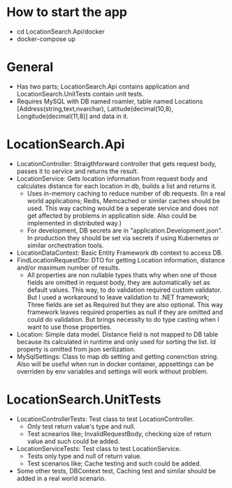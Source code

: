 # How to start the app
 - cd LocationSearch.Api/docker 
 - docker-compose up

# General
  - Has two parts; LocationSearch.Api contains application and LocationSearch.UnitTests contain unit tests.
  - Requires MySQL with DB named roamler, table named Locations [Address(string,text,nvarchar), Latitude(decimal(10,8), Longitude(decimal(11,8)] and data in it.

# LocationSearch.Api
  - LocationController: Straigthforward controller that gets request body, passes it to service and returns the result.
  - LocationService: Gets location information from request body and calculates distance for each location in db, builds a list and returns it.
      - Uses in-memory caching to reduce number of db requests. (In a real world applications; Redis, Memcached or similar caches should be used. 
      This way caching would be a seperate service and does not get affected by problems in application side. Also could be implemented in distributed way.)
      - For development, DB secrets are in "application.Development.json". In production they should be set via secrets if using Kubernetes or similar orchestration tools.
  - LocationDataContext: Basic Entity Framework db context to access DB.
  - FindLocationRequestDto: DTO for getting Location information, distance and/or maximum number of results.
      - All properties are non nullable types thats why when one of those fields are omitted in request body, they are automatically set as default values. This way, to do
      validation required custom validator. But I used a workaround to leave validation to .NET framework; Three fields are set as Required but they are also optional. This way
      framework leaves required properties as null if they are omitted and could do validation. But brings necessity to do type casting when I want to use those properties.
  - Location: Simple data model. Distance field is not mapped to DB table because its calculated in runtime and only used for sorting the list. Id property is omitted from json
    serilization.
  - MySqlSettings: Class to map db setting and getting conenction string. Also will be useful when run in docker container, appsettings can be overriden by env variables
  and settings will work without problem.
  
# LocationSearch.UnitTests
 - LocationControllerTests: Test class to test LocationController.
     - Only test return value's type and null.
     - Test scnearios like; InvalidRequestBody, checking size of return value and such could be added.
 - LocationServiceTests: Test class to test LocationService.
     - Tests only type and null of return value.
     - Test scenarios like; Cache testing and such could be added.
 - Some other tests, DBContext test, Caching test and similar should be added in a real world scenario.   
       
